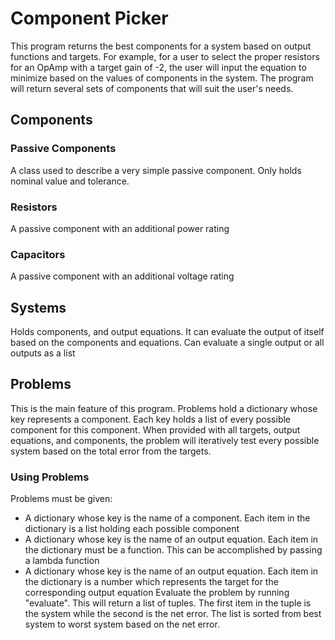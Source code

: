 # Component Picker
This program returns the best components for a system based on output functions and targets. For example, for a user to select the proper resistors for an OpAmp with a target gain of -2, the user will input the equation to minimize based on the values of components in the system. The program will return several sets of components that will suit the user's needs.
## Components
### Passive Components
A class used to describe a very simple passive component. Only holds nominal value and tolerance.
### Resistors
 A passive component with an additional power rating
### Capacitors
A passive component with an additional voltage rating
## Systems
Holds components, and output equations. It can evaluate the output of itself based on the components and equations. Can evaluate a single output or all outputs as a list
## Problems
This is the main feature of this program. Problems hold a dictionary whose key represents a component. Each key holds a list of every possible component for this component. When provided with all targets, output equations, and components, the problem will iteratively test every possible system based on the total error from the targets.
### Using Problems
Problems must be given:
- A dictionary whose key is the name of a component. Each item in the dictionary is a list holding each possible component
- A dictionary whose key is the name of an output equation. Each item in the dictionary must be a function. This can be accomplished by passing a lambda function
- A dictionary whose key is the name of an output equation. Each item in the dictionary is a number which represents the target for the corresponding output equation
Evaluate the problem by running "evaluate". This will return a list of tuples. The first item in the tuple is the system while the second is the net error. The list is sorted from best system to worst system based on the net error.
